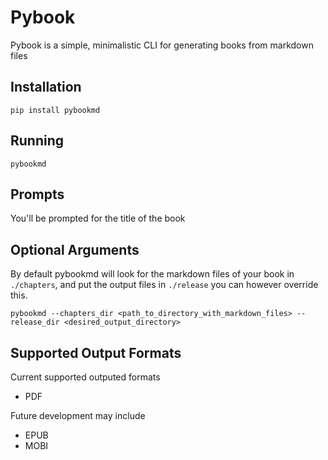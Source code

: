 # Pybook

Pybook is a simple, minimalistic CLI for generating books from markdown files


## Installation

``pip install pybookmd``

## Running

``pybookmd``

## Prompts

You'll be prompted for the title of the book

## Optional Arguments

By default pybookmd will look for the markdown files of your book in ``./chapters``, and put the output files in ``./release`` you can however override this.

``pybookmd --chapters_dir <path_to_directory_with_markdown_files> --release_dir <desired_output_directory>``

## Supported Output Formats

Current supported outputed formats

- PDF

Future development may include

- EPUB
- MOBI